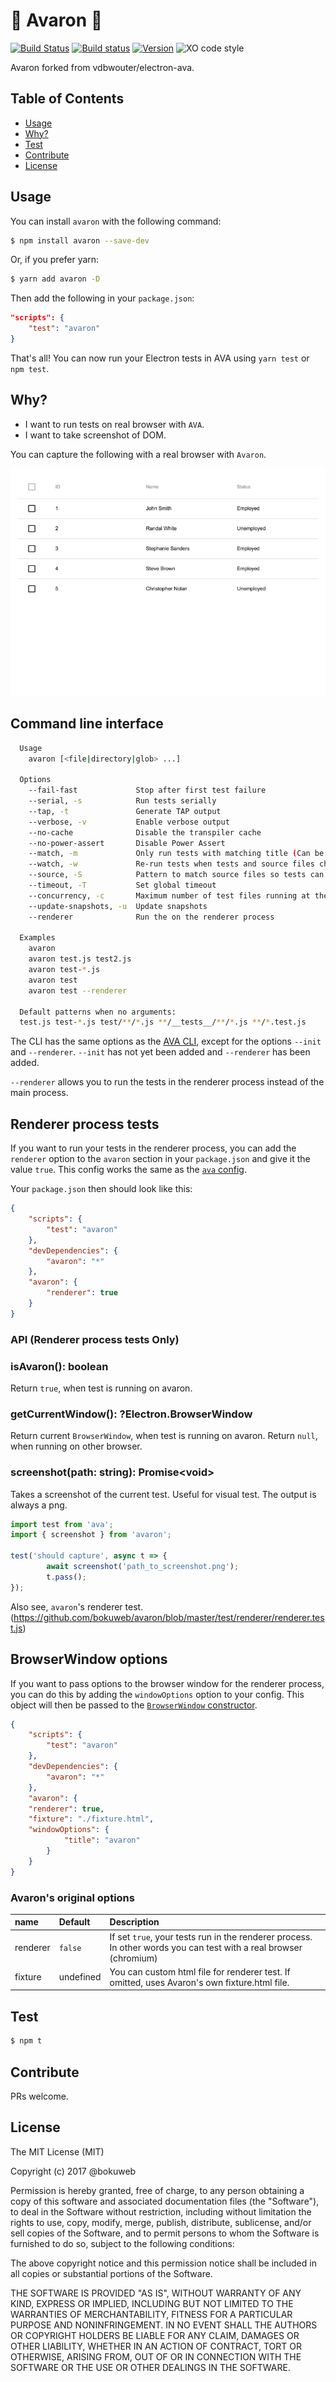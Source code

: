 # 🚀  Avaron 🚀 

[![Build Status](https://travis-ci.org/bokuweb/avaron.svg?branch=master)](https://travis-ci.org/bokuweb/avaron)
[![Build status](https://ci.appveyor.com/api/projects/status/uegh5k030l8xb5nb/branch/master?svg=true)](https://ci.appveyor.com/project/bokuweb/avaron/branch/master)
[![Version](https://img.shields.io/npm/v/avaron.svg)](https://www.npmjs.com/package/avaron)
![XO code style](https://img.shields.io/badge/code_style-XO-5ed9c7.svg)
   
Avaron forked from vdbwouter/electron-ava.   


## Table of Contents

- [Usage](#usage)
- [Why?](#why?)
- [Test](#test)
- [Contribute](#contribute)
- [License](#license)

## Usage

You can install `avaron` with the following command:

```sh
$ npm install avaron --save-dev
```

Or, if you prefer yarn:

```sh
$ yarn add avaron -D
```

Then add the following in your `package.json`:

```json
"scripts": {
	"test": "avaron"
}
```

That's all! You can now run your Electron tests in AVA using `yarn test` or `npm test`.

## Why?

- I want to run tests on real browser with `AVA`.
- I want to take screenshot of DOM.
   
      
You can capture the following with a real browser with `Avaron`.

![](https://github.com/bokuweb/avaron/blob/master/docs/capture.png?raw=true)

## Command line interface

```sh
  Usage
    avaron [<file|directory|glob> ...]

  Options
    --fail-fast             Stop after first test failure
    --serial, -s            Run tests serially
    --tap, -t               Generate TAP output
    --verbose, -v           Enable verbose output
    --no-cache              Disable the transpiler cache
    --no-power-assert       Disable Power Assert
    --match, -m             Only run tests with matching title (Can be repeated)
    --watch, -w             Re-run tests when tests and source files change
    --source, -S            Pattern to match source files so tests can be re-run (Can be repeated)
    --timeout, -T           Set global timeout
    --concurrency, -c       Maximum number of test files running at the same time (EXPERIMENTAL)
    --update-snapshots, -u  Update snapshots
    --renderer              Run the on the renderer process

  Examples
    avaron
    avaron test.js test2.js
    avaron test-*.js
    avaron test
    avaron test --renderer

  Default patterns when no arguments:
  test.js test-*.js test/**/*.js **/__tests__/**/*.js **/*.test.js
```

The CLI has the same options as the
[AVA CLI](https://github.com/avajs/ava/tree/033d4dcdcbdadbf665c740ff450c2a775a8373dc#cli),
except for the options `--init` and `--renderer`. `--init` has not yet been added and
`--renderer` has been added.

`--renderer` allows you to run the tests in the renderer process instead of the main process.

## Renderer process tests

If you want to run your tests in the renderer process, you can add the `renderer`
option to the `avaron` section in your `package.json` and give it the value `true`.
This config works the same as the [`ava` config](https://github.com/avajs/ava#configuration).

Your `package.json` then should look like this:

```json
{
	"scripts": {
		"test": "avaron"
	},
	"devDependencies": {
		"avaron": "*"
	},
	"avaron": {
		"renderer": true
	}
}
```

### API (Renderer process tests Only)

### isAvaron(): boolean

Return `true`, when test is running on avaron.

### getCurrentWindow(): ?Electron.BrowserWindow

Return current `BrowserWindow`, when test is running on avaron.
Return `null`, when running on other browser.

### screenshot(path: string): Promise\<void\>

Takes a screenshot of the current test. Useful for visual test. The output is always a png.

``` js
import test from 'ava';
import { screenshot } from 'avaron';

test('should capture', async t => {
        await screenshot('path_to_screenshot.png');
        t.pass();
});
```   
   
Also see, `avaron`'s renderer test. (https://github.com/bokuweb/avaron/blob/master/test/renderer/renderer.test.js)

## BrowserWindow options

If you want to pass options to the browser window for the renderer process, you can do this by
adding the `windowOptions` option to your config. This object will then be passed to the
[`BrowserWindow` constructor](http://electron.atom.io/docs/api/browser-window/#new-browserwindowoptions).

```json
{
	"scripts": {
		"test": "avaron"
	},
	"devDependencies": {
		"avaron": "*"
	},
	"avaron": {
    "renderer": true,
    "fixture": "./fixture.html",
    "windowOptions": {
			"title": "avaron"
		}    
	}
}
```

### Avaron's original options

| name                         | Default     | Description                                                                                                                     |
| :--------------------------- | :-----------| :------------------------------------------------------------------------------------------------------------------------------ |
| renderer                     | `false`     | If set `true`, your tests run in the renderer process. In other words you can test with a real browser (chromium)               |
| fixture                      |  undefined  | You can custom html file for renderer test. If omitted, uses Avaron's own fixture.html file.                                    |





## Test

``` sh
$ npm t
```

## Contribute

PRs welcome.

## License

The MIT License (MIT)

Copyright (c) 2017 @bokuweb

Permission is hereby granted, free of charge, to any person obtaining a copy of this software and associated documentation files (the "Software"), to deal in the Software without restriction, including without limitation the rights to use, copy, modify, merge, publish, distribute, sublicense, and/or sell copies of the Software, and to permit persons to whom the Software is furnished to do so, subject to the following conditions:

The above copyright notice and this permission notice shall be included in all copies or substantial portions of the Software.

THE SOFTWARE IS PROVIDED "AS IS", WITHOUT WARRANTY OF ANY KIND, EXPRESS OR IMPLIED, INCLUDING BUT NOT LIMITED TO THE WARRANTIES OF MERCHANTABILITY, FITNESS FOR A PARTICULAR PURPOSE AND NONINFRINGEMENT. IN NO EVENT SHALL THE AUTHORS OR COPYRIGHT HOLDERS BE LIABLE FOR ANY CLAIM, DAMAGES OR OTHER LIABILITY, WHETHER IN AN ACTION OF CONTRACT, TORT OR OTHERWISE, ARISING FROM, OUT OF OR IN CONNECTION WITH THE SOFTWARE OR THE USE OR OTHER DEALINGS IN THE SOFTWARE.